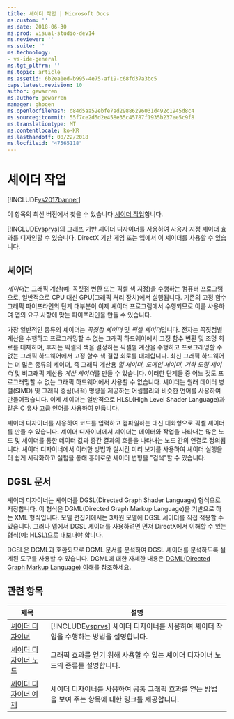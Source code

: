 ```yaml
---
title: 셰이더 작업 | Microsoft Docs
ms.custom: ''
ms.date: 2018-06-30
ms.prod: visual-studio-dev14
ms.reviewer: ''
ms.suite: ''
ms.technology:
- vs-ide-general
ms.tgt_pltfrm: ''
ms.topic: article
ms.assetid: 6b2ea1ed-b995-4e75-af19-c68fd37a3bc5
caps.latest.revision: 10
author: gewarren
ms.author: gewarren
manager: ghogen
ms.openlocfilehash: d84d5aa52ebfe7ad29886296031d492c1945d8c4
ms.sourcegitcommit: 55f7ce2d5d2e458e35c45787f1935b237ee5c9f8
ms.translationtype: MT
ms.contentlocale: ko-KR
ms.lasthandoff: 08/22/2018
ms.locfileid: "47565118"
---
```

# <a name="working-with-shaders"></a>셰이더 작업
[!INCLUDE[vs2017banner](../includes/vs2017banner.md)]

이 항목의 최신 버전에서 찾을 수 있습니다 [셰이더 작업](https://docs.microsoft.com/visualstudio/designers/working-with-shaders)합니다.  
  
[!INCLUDE[vsprvs](../includes/vsprvs-md.md)]의 그래프 기반 셰이더 디자이너를 사용하여 사용자 지정 셰이더 효과를 디자인할 수 있습니다. DirectX 기반 게임 또는 앱에서 이 셰이더를 사용할 수 있습니다.  
  
## <a name="shaders"></a>셰이더  
 *셰이더*는 그래픽 계산(예: 꼭짓점 변환 또는 픽셀 색 지정)을 수행하는 컴퓨터 프로그램으로, 일반적으로 CPU 대신 GPU(그래픽 처리 장치)에서 실행됩니다. 기존의 고정 함수 그래픽 파이프라인의 단계 대부분이 이제 셰이더 프로그램에서 수행되므로 이를 사용하여 앱의 요구 사항에 맞는 파이프라인을 만들 수 있습니다.  
  
 가장 일반적인 종류의 셰이더는 *꼭짓점 셰이더* 및 *픽셀 셰이더*입니다. 전자는 꼭짓점별 계산을 수행하고 프로그래밍할 수 없는 그래픽 하드웨어에서 고정 함수 변환 및 조명 회로를 대체하며, 후자는 픽셀의 색을 결정하는 픽셀별 계산을 수행하고 프로그래밍할 수 없는 그래픽 하드웨어에서 고정 함수 색 결합 회로를 대체합니다. 최신 그래픽 하드웨어는 더 많은 종류의 셰이더, 즉 그래픽 계산용 *헐 셰이더*, *도메인 셰이더*, *기하 도형 셰이더* 및 비그래픽 계산용 *계산 셰이더*를 만들 수 있습니다. 이러한 단계들 중 어느 것도 프로그래밍할 수 없는 그래픽 하드웨어에서 사용할 수 없습니다. 셰이더는 원래 데이터 병렬(SIMD) 및 그래픽 중심(내적) 명령을 제공하는 어셈블리와 비슷한 언어를 사용하여 만들어졌습니다. 이제 셰이더는 일반적으로 HLSL(High Level Shader Language)과 같은 C 유사 고급 언어를 사용하여 만듭니다.  
  
 셰이더 디자이너를 사용하여 코드를 입력하고 컴파일하는 대신 대화형으로 픽셀 셰이더를 만들 수 있습니다. 셰이더 디자이너에서 셰이더는 데이터와 작업을 나타내는 많은 노드 및 셰이더를 통한 데이터 값과 중간 결과의 흐름을 나타내는 노드 간의 연결로 정의됩니다. 셰이더 디자이너에서 이러한 방법과 실시간 미리 보기를 사용하여 셰이더 실행을 더 쉽게 시각화하고 실험을 통해 흥미로운 셰이더 변형을 "검색"할 수 있습니다.  
  
## <a name="dgsl-documents"></a>DGSL 문서  
 셰이더 디자이너는 셰이더를 DGSL(Directed Graph Shader Language) 형식으로 저장합니다. 이 형식은 DGML(Directed Graph Markup Language)을 기반으로 하는 XML 형식입니다. 모델 편집기에서는 3차원 모델에 DGSL 셰이더를 직접 적용할 수 있습니다. 그러나 앱에서 DGSL 셰이더를 사용하려면 먼저 DirectX에서 이해할 수 있는 형식(예: HLSL)으로 내보내야 합니다.  
  
 DGSL은 DGML과 호환되므로 DGML 문서를 분석하여 DGSL 셰이더를 분석하도록 설계된 도구를 사용할 수 있습니다. DGML에 대한 자세한 내용은 [DGML(Directed Graph Markup Language) 이해](http://msdn.microsoft.com/library/ee842619.aspx)를 참조하세요.  
  
## <a name="related-topics"></a>관련 항목  
  
|제목|설명|  
|-----------|-----------------|  
|[셰이더 디자이너](../designers/shader-designer.md)|[!INCLUDE[vsprvs](../includes/vsprvs-md.md)] 셰이더 디자이너를 사용하여 셰이더 작업을 수행하는 방법을 설명합니다.|  
|[셰이더 디자이너 노드](../designers/shader-designer-nodes.md)|그래픽 효과를 얻기 위해 사용할 수 있는 셰이더 디자이너 노드의 종류를 설명합니다.|  
|[셰이더 디자이너 예제](../designers/shader-designer-examples.md)|셰이더 디자이너를 사용하여 공통 그래픽 효과를 얻는 방법을 보여 주는 항목에 대한 링크를 제공합니다.|



